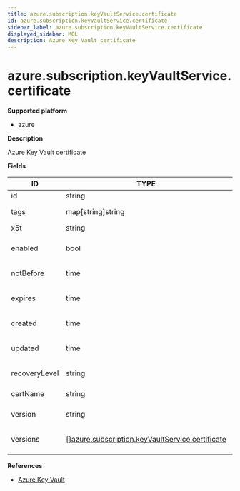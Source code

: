 ```yaml
---
title: azure.subscription.keyVaultService.certificate
id: azure.subscription.keyVaultService.certificate
sidebar_label: azure.subscription.keyVaultService.certificate
displayed_sidebar: MQL
description: Azure Key Vault certificate
---
```


# azure.subscription.keyVaultService.certificate

**Supported platform**

- azure

**Description**

Azure Key Vault certificate

**Fields**

| ID            | TYPE                                                                                                          | DESCRIPTION                        |
| ------------- | ------------------------------------------------------------------------------------------------------------- | ---------------------------------- |
| id            | string                                                                                                        | Certificate ID                     |
| tags          | map[string]string                                                                                             | Certificate tags                   |
| x5t           | string                                                                                                        | Certificate x5t                    |
| enabled       | bool                                                                                                          | Whether the certificate is enabled |
| notBefore     | time                                                                                                          | Certificate not before date        |
| expires       | time                                                                                                          | Certificate expiration date        |
| created       | time                                                                                                          | Certificate creation time          |
| updated       | time                                                                                                          | Certificate last update time       |
| recoveryLevel | string                                                                                                        | Certificate recovery level         |
| certName      | string                                                                                                        | Certificate name                   |
| version       | string                                                                                                        | Certificate version                |
| versions      | &#91;&#93;[azure.subscription.keyVaultService.certificate](azure.subscription.keyvaultservice.certificate.md) | List of certificate versions       |

**References**

- [Azure Key Vault](https://learn.microsoft.com/en-us/azure/key-vault/)
